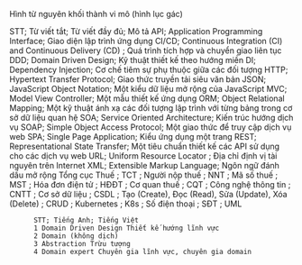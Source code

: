 <!--Danh sách bảng-->

<!--Danh sách hình ảnh-->

Hình từ nguyên khối thành vi mô (hình lục gác)

<!--Danh sách mã nguồn-->



<!--Danh sách CÁC CỤM TỪ VIẾT TẮT-->
STT; Từ viết tắt; Từ viết đầy đủ; Mô tả
API; Application Programming Interface; Giao diện lập trình ứng dụng
CI/CD; Continuous Integration (CI) and Continuous Delivery (CD) ; Quá trình tích hợp và chuyển giao liên tục
DDD; Domain Driven Design; Kỹ thuật thiết kế theo hướng miền
DI; Dependency Injection; Cơ chế tiêm sự phụ thuộc giữa các đối tượng
          HTTP; Hypertext Transfer Protocol; Giao thức truyền tải siêu văn bản
          JSON; JavaScript Object Notation; Một kiểu dữ liệu mở rộng của JavaScript
          MVC; Model View Controller; Một mẫu thiết kế ứng dụng
          ORM; Object Relational Mapping; Một kỹ thuật ánh xạ các đối tượng lập trình với từng bảng trong cơ sở dữ liệu quan hệ
          SOA; Service Oriented Architecture; Kiến trúc hướng dịch vụ
          SOAP; Simple Object Access Protocol; Một giao thức để truy cập dịch vụ web
          SPA; Single Page Application; Kiểu ứng dụng một trang
          REST; Representational State Transfer; Một tiêu chuẩn thiết kế các API sử dụng cho các dịch vụ web
          URL; Uniform Resource Locator ; Địa chỉ định vị tài nguyên trên Internet
          XML; Extensible Markup Language; Ngôn ngữ đánh dấu mở rộng
          Tổng cục Thuế ; TCT ;
          Người nộp thuế ; NNT ;
          Mã số thuế ; MST ;
          Hóa đơn điện tử ; HĐĐT ;
          Cơ quan thuế ; CQT ;
          Công nghệ thông tin ; CNTT ;
          Cơ sở dữ liệu ; CSDL ;
          Tạo (Create), Đọc (Read), Sửa (Update), Xóa (Delete) ; CRUD ;
          Kubernetes ; K8s ;
          Số điện thoại ; SĐT ;
          UML

<!--Danh sách Thuật ngữ-->

          STT; Tiếng Anh; Tiếng Việt
          1 Domain Driven Design Thiết kế hướng lĩnh vực
          2 Domain (không dịch)
          3 Abstraction Trừu tượng
          4 Domain expert Chuyên gia lĩnh vực, chuyên gia domain
